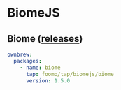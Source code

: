 # BiomeJS

## Biome ([releases](https://github.com/biomejs/biome/releases))

```yaml
ownbrew:
  packages:
    - name: biome
      tap: foomo/tap/biomejs/biome
      version: 1.5.0
```
